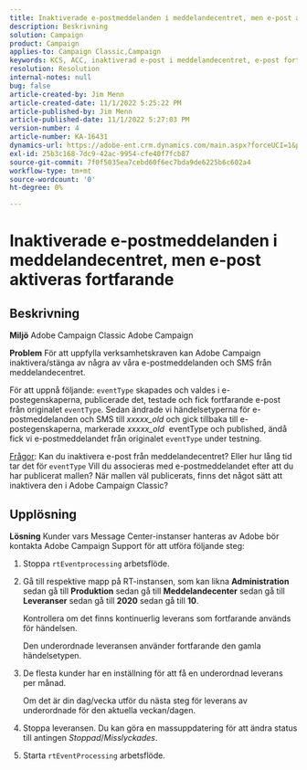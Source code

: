 ```yaml
---
title: Inaktiverade e-postmeddelanden i meddelandecentret, men e-post aktiveras fortfarande
description: Beskrivning
solution: Campaign
product: Campaign
applies-to: Campaign Classic,Campaign
keywords: KCS, ACC, inaktiverad e-post i meddelandecentret, e-post fortfarande utlöses, Adobe Campaign Classic, Adobe Campaign, felsökning
resolution: Resolution
internal-notes: null
bug: false
article-created-by: Jim Menn
article-created-date: 11/1/2022 5:25:22 PM
article-published-by: Jim Menn
article-published-date: 11/1/2022 5:27:03 PM
version-number: 4
article-number: KA-16431
dynamics-url: https://adobe-ent.crm.dynamics.com/main.aspx?forceUCI=1&pagetype=entityrecord&etn=knowledgearticle&id=ded77429-0a5a-ed11-9561-6045bd006a22
exl-id: 25b3c168-7dc9-42ac-9954-cfe40f7fcb87
source-git-commit: 7f0f5035ea7cebd60f6ec7bda9de6225b6c602a4
workflow-type: tm+mt
source-wordcount: '0'
ht-degree: 0%

---
```


# Inaktiverade e-postmeddelanden i meddelandecentret, men e-post aktiveras fortfarande

## Beskrivning


<b>Miljö</b>
Adobe Campaign Classic Adobe Campaign

<b>Problem</b>
För att uppfylla verksamhetskraven kan Adobe Campaign inaktivera/stänga av några av våra e-postmeddelanden och SMS från meddelandecentret.

För att uppnå följande: `eventType` skapades och valdes i e-postegenskaperna, publicerade det, testade och fick fortfarande e-post från originalet `eventType`.
Sedan ändrade vi händelsetyperna för e-postmeddelanden och SMS till *xxxxx_old* och gick tillbaka till e-postegenskaperna, markerade *xxxxx_old*  eventType och published, ändå fick vi e-postmeddelandet från originalet `eventType` under testning.

<u>Frågor</u>: Kan du inaktivera e-post från meddelandecentret?
Eller hur lång tid tar det för `eventType` Vill du associeras med e-postmeddelandet efter att du har publicerat mallen?
När mallen väl publicerats, finns det något sätt att inaktivera den i Adobe Campaign Classic?


## Upplösning


<b>Lösning</b>
Kunder vars Message Center-instanser hanteras av Adobe bör kontakta Adobe Campaign Support för att utföra följande steg:

1. Stoppa `rtEventprocessing` arbetsflöde.
2. Gå till respektive mapp på RT-instansen, som kan likna <b>Administration</b> sedan gå till <b>Produktion</b> sedan gå till <b>Meddelandecenter</b> sedan gå till <b>Leveranser</b> sedan gå till <b>2020</b> sedan gå till <b>10</b>.

   Kontrollera om det finns kontinuerlig leverans som fortfarande används för händelsen.

   Den underordnade leveransen använder fortfarande den gamla händelsetypen.
3. De flesta kunder har en inställning för att få en underordnad leverans per månad.

   Om det är din dag/vecka utför du nästa steg för leverans av underordnade för den aktuella veckan/dagen.
4. Stoppa leveransen. Du kan göra en massuppdatering för att ändra status till antingen *Stoppad*/*Misslyckades*.
5. Starta `rtEventProcessing` arbetsflöde.
